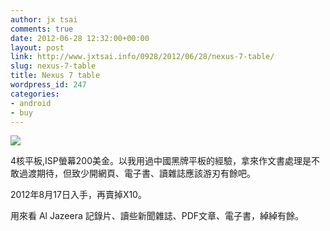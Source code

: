 ```yaml
---
author: jx tsai
comments: true
date: 2012-06-28 12:32:00+00:00
layout: post
link: http://www.jxtsai.info/0928/2012/06/28/nexus-7-table/
slug: nexus-7-table
title: Nexus 7 table
wordpress_id: 247
categories:
- android
- buy
---
```


  


![](https://4.bp.blogspot.com/-zESJ7xbbmco/V3-eUuePPqI/AAAAAAAAKZE/A7O5Lzqf_vAZw1ZlZTlZxoZJOuO_0YVKwCLcB/s320/nexus-7-tablet-hands-on-300x199.jpg)

  
4核平板,ISP螢幕200美金。以我用過中國黑牌平板的經驗，拿來作文書處理是不敢過渡期待，但致少開網頁、電子書、讀雜誌應該游刃有餘吧。  
  
2012年8月17日入手，再賣掉X10。  
  
用來看 Al Jazeera 記錄片、讀些新聞雜誌、PDF文章、電子書，綽綽有餘。
